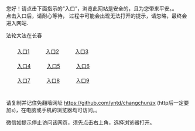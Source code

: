 您好！请点击下面指示的“入口”，浏览此网站是安全的，且为您带来平安。。 <br/>
点击入口后，请耐心等待， 过程中可能会出现无法打开的提示，请忽略，最终会进入网站. </br>

法轮大法在长春<br/>
<div style="padding:10px"><a style="margin:20px" target="_blank" href="https://dp6i3f69b1fz3.cloudfront.net/2Qpsp?zfefp" id="ccLink1" rel="nofollow">入口1</a> <a target="_blank" style="margin:20px" href="https://d1m2a4rm88qb1c.cloudfront.net/2Qpsp?wfseqsf" id="ccLink2" rel="nofollow">入口2</a> <a style="margin:20px" target="_blank" href="https://d1qv005medtl6s.cloudfront.net/2Qpsp?daddbrpt" id="ccLink3" rel="nofollow">入口3</a></div>

<div style="padding:10px" ><a style="margin:20px" target="_blank" href="https://dp6i3f69b1fz3.cloudfront.net/2Qpsp?zfefp" id="ccLink4" rel="nofollow">入口4</a> <a style="margin:20px" href="https://d1m2a4rm88qb1c.cloudfront.net/2Qpsp?wfseqsf" target="_blank" id="ccLink5" rel="nofollow">入口5</a> <a style="margin:20px" href="https://d1qv005medtl6s.cloudfront.net/2Qpsp?daddbrpt" target="_blank" id="ccLink6" rel="nofollow">入口6</a></div>

<div style="padding:10px"><a style="margin:20px" target="_blank" href="https://dp6i3f69b1fz3.cloudfront.net/2Qpsp?zfefp" id="ccLink7" rel="nofollow">入口7</a> <a style="margin:20px" href="https://d1m2a4rm88qb1c.cloudfront.net/2Qpsp?wfseqsf" target="_blank" id="ccLink8" rel="nofollow">入口8</a> <a style="margin:20px" target="_blank" href="https://d1qv005medtl6s.cloudfront.net/2Qpsp?daddbrpt" id="ccLink9" rel="nofollow">入口9</a></div>

<br/>



请复制并记住免翻墙网址 https://github.com/yntd/changchunzx (http后一定要加s)，在电脑或手机的浏览器均可访问。。<br/>

微信如提示停止访问该网页，须先点击右上角，选择浏览器打开。
